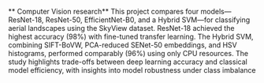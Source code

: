 ** Computer Vision research**
This project compares four models—ResNet-18, ResNet-50, EfficientNet-B0, and a Hybrid SVM—for classifying aerial landscapes using the SkyView dataset. ResNet-18 achieved the highest accuracy (98%) with fine-tuned transfer learning. The Hybrid SVM, combining SIFT-BoVW, PCA-reduced SENet-50 embeddings, and HSV histograms, performed comparably (96%) using only CPU resources. The study highlights trade-offs between deep learning accuracy and classical model efficiency, with insights into model robustness under class imbalance

